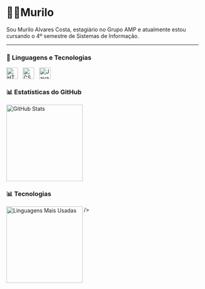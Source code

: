 # 👨‍💻Murilo

Sou Murilo Alvares Costa, estagiário no Grupo AMP e atualmente estou cursando o 4º semestre de Sistemas de Informação.

---

### 🤖 Linguagens e Tecnologias

<img 
    align="left" 
    alt="HTML"
    title="HTML" 
    width="30px" 
    style="padding-right: 10px;" 
    src="https://cdn.jsdelivr.net/gh/devicons/devicon@latest/icons/html5/html5-original.svg" 
/>
<img 
    align="left" 
    alt="CSS" 
    title="CSS"
    width="30px" 
    style="padding-right: 10px;" 
    src="https://cdn.jsdelivr.net/gh/devicons/devicon@latest/icons/css3/css3-original.svg" 
/>
<img 
    align="left" 
    alt="JavaScript" 
    title="JavaScript"
    width="30px" 
    style="padding-right: 10px;" 
    src="https://cdn.jsdelivr.net/gh/devicons/devicon@latest/icons/javascript/javascript-original.svg" 
/>

<br clear="left"/>

### 📊 Estatísticas do GitHub

<p>
  <img align="left" alt="GitHub Stats" height="200" style="padding-right: 10px;" src="https://github-readme-stats.vercel.app/api?username=GuilhermeSilvaGit&show_icons=true&theme=tokyonight&include_all_commits=true&locale=pt-br" />

  <br clear="left"/>

### 📊 Tecnologias

  <img align="left" alt="Linguagens Mais Usadas" height="200" src="https://github-readme-stats.vercel.app/api/top-langs/?username=alvaresx1&theme=tokyonight&layout=compact&custom_title=Tecnologias&langs_count=9" />
</p>
    />
